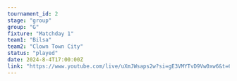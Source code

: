 ```yaml
---
tournament_id: 2
stage: "group"
group: "G"
fixture: "Matchday 1"
team1: "Bilsa"
team2: "Clown Town City"
status: "played"
date: 2024-8-4T17:00:00Z
link: "https://www.youtube.com/live/uXmJWsaps2w?si=gE3VMYTvD9Vw0xw6&t=6450"
---
```

